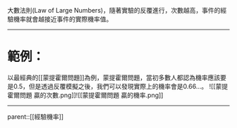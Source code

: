 大數法則(Law of Large Numbers)，隨著實驗的反覆進行，次數越高，事件的經驗機率就會越接近事件的實際機率值。
- - -
# 範例：
以最經典的[[蒙提霍爾問題]]為例，蒙提霍爾問題，當初多數人都認為機率應該要是0.5，但是透過反覆模擬之後，我們可以發現實際上的機率會是0.66...。
![[蒙提霍爾問題 贏的次數.png]]![[蒙提霍爾問題 贏的機率.png]]
- - -
parent::[[經驗機率]]